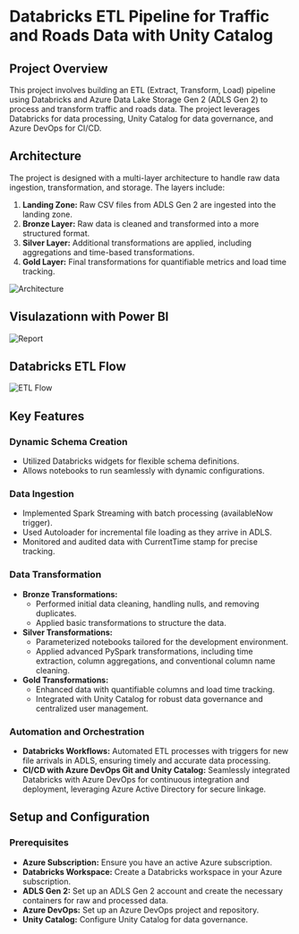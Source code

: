 # Databricks ETL Pipeline for Traffic and Roads Data with Unity Catalog

## Project Overview

This project involves building an ETL (Extract, Transform, Load) pipeline using Databricks and Azure Data Lake Storage Gen 2 (ADLS Gen 2) to process and transform traffic and roads data. The project leverages Databricks for data processing, Unity Catalog for data governance, and Azure DevOps for CI/CD.

## Architecture

The project is designed with a multi-layer architecture to handle raw data ingestion, transformation, and storage. The layers include:

1. **Landing Zone:** Raw CSV files from ADLS Gen 2 are ingested into the landing zone.
2. **Bronze Layer:** Raw data is cleaned and transformed into a more structured format.
3. **Silver Layer:** Additional transformations are applied, including aggregations and time-based transformations.
4. **Gold Layer:** Final transformations for quantifiable metrics and load time tracking.

![Architecture]([path-to-image](https://github.com/DivineSamOfficial/Traffic-and-Roads-Databricks-ETL-Pipeline-with-Unity-Catalog/blob/main/Assets/SysArch.jpg))

## Visulazationn with Power BI
![Report]()

## Databricks ETL Flow
![ETL Flow](path-to-image)


## Key Features

### Dynamic Schema Creation

- Utilized Databricks widgets for flexible schema definitions.
- Allows notebooks to run seamlessly with dynamic configurations.

### Data Ingestion

- Implemented Spark Streaming with batch processing (availableNow trigger).
- Used Autoloader for incremental file loading as they arrive in ADLS.
- Monitored and audited data with CurrentTime stamp for precise tracking.

### Data Transformation

- **Bronze Transformations:**
  - Performed initial data cleaning, handling nulls, and removing duplicates.
  - Applied basic transformations to structure the data.
- **Silver Transformations:**
  - Parameterized notebooks tailored for the development environment.
  - Applied advanced PySpark transformations, including time extraction, column aggregations, and conventional column name cleaning.
- **Gold Transformations:**
  - Enhanced data with quantifiable columns and load time tracking.
  - Integrated with Unity Catalog for robust data governance and centralized user management.

### Automation and Orchestration

- **Databricks Workflows:** Automated ETL processes with triggers for new file arrivals in ADLS, ensuring timely and accurate data processing.
- **CI/CD with Azure DevOps Git and Unity Catalog:** Seamlessly integrated Databricks with Azure DevOps for continuous integration and deployment, leveraging Azure Active Directory for secure linkage.

## Setup and Configuration

### Prerequisites

- **Azure Subscription:** Ensure you have an active Azure subscription.
- **Databricks Workspace:** Create a Databricks workspace in your Azure subscription.
- **ADLS Gen 2:** Set up an ADLS Gen 2 account and create the necessary containers for raw and processed data.
- **Azure DevOps:** Set up an Azure DevOps project and repository.
- **Unity Catalog:** Configure Unity Catalog for data governance.

